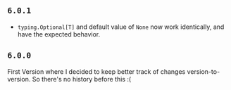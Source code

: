 
## `6.0.1`

- `typing.Optional[T]` and default value of `None` now work identically, and have the expected behavior.

## `6.0.0`
First Version where I decided to keep better track of changes version-to-version. So there's no history before this :(
